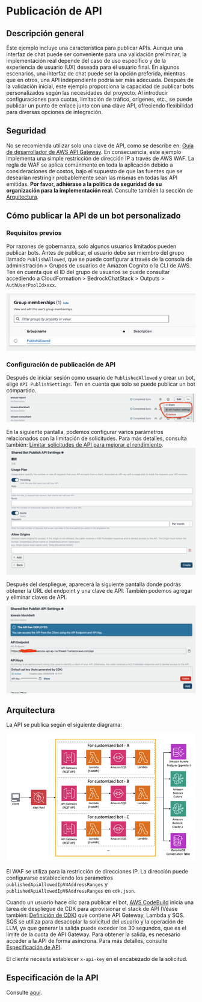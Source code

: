 # Publicación de API

## Descripción general

Este ejemplo incluye una característica para publicar APIs. Aunque una interfaz de chat puede ser conveniente para una validación preliminar, la implementación real depende del caso de uso específico y de la experiencia de usuario (UX) deseada para el usuario final. En algunos escenarios, una interfaz de chat puede ser la opción preferida, mientras que en otros, una API independiente podría ser más adecuada. Después de la validación inicial, este ejemplo proporciona la capacidad de publicar bots personalizados según las necesidades del proyecto. Al introducir configuraciones para cuotas, limitación de tráfico, orígenes, etc., se puede publicar un punto de enlace junto con una clave API, ofreciendo flexibilidad para diversas opciones de integración.

## Seguridad

No se recomienda utilizar solo una clave de API, como se describe en: [Guía de desarrollador de AWS API Gateway](https://docs.aws.amazon.com/apigateway/latest/developerguide/api-gateway-api-usage-plans.html). En consecuencia, este ejemplo implementa una simple restricción de dirección IP a través de AWS WAF. La regla de WAF se aplica comúnmente en toda la aplicación debido a consideraciones de costos, bajo el supuesto de que las fuentes que se desearían restringir probablemente sean las mismas en todas las API emitidas. **Por favor, adhiérase a la política de seguridad de su organización para la implementación real.** Consulte también la sección de [Arquitectura](#architecture).

## Cómo publicar la API de un bot personalizado

### Requisitos previos

Por razones de gobernanza, solo algunos usuarios limitados pueden publicar bots. Antes de publicar, el usuario debe ser miembro del grupo llamado `PublishAllowed`, que se puede configurar a través de la consola de administración > Grupos de usuarios de Amazon Cognito o la CLI de AWS. Ten en cuenta que el ID del grupo de usuarios se puede consultar accediendo a CloudFormation > BedrockChatStack > Outputs > `AuthUserPoolIdxxxx`.

![](./imgs/group_membership_publish_allowed.png)

### Configuración de publicación de API

Después de iniciar sesión como usuario de `PublishedAllowed` y crear un bot, elige `API PublishSettings`. Ten en cuenta que solo se puede publicar un bot compartido.
![](./imgs/bot_api_publish_screenshot.png)

En la siguiente pantalla, podemos configurar varios parámetros relacionados con la limitación de solicitudes. Para más detalles, consulta también: [Limitar solicitudes de API para mejorar el rendimiento](https://docs.aws.amazon.com/apigateway/latest/developerguide/api-gateway-request-throttling.html).
![](./imgs/bot_api_publish_screenshot2.png)

Después del despliegue, aparecerá la siguiente pantalla donde podrás obtener la URL del endpoint y una clave de API. También podemos agregar y eliminar claves de API.

![](./imgs/bot_api_publish_screenshot3.png)

## Arquitectura

La API se publica según el siguiente diagrama:

![](./imgs/published_arch.png)

El WAF se utiliza para la restricción de direcciones IP. La dirección puede configurarse estableciendo los parámetros `publishedApiAllowedIpV4AddressRanges` y `publishedApiAllowedIpV6AddressRanges` en `cdk.json`.

Cuando un usuario hace clic para publicar el bot, [AWS CodeBuild](https://aws.amazon.com/codebuild/) inicia una tarea de despliegue de CDK para aprovisionar el stack de API (Véase también: [Definición de CDK](../cdk/lib/api-publishment-stack.ts)) que contiene API Gateway, Lambda y SQS. SQS se utiliza para desacoplar la solicitud del usuario y la operación de LLM, ya que generar la salida puede exceder los 30 segundos, que es el límite de la cuota de API Gateway. Para obtener la salida, es necesario acceder a la API de forma asíncrona. Para más detalles, consulte [Especificación de API](#api-specification).

El cliente necesita establecer `x-api-key` en el encabezado de la solicitud.

## Especificación de la API

Consulte [aquí](https://aws-samples.github.io/bedrock-claude-chat).